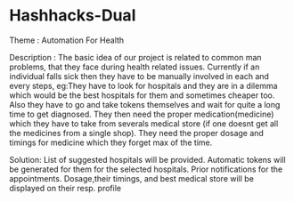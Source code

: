 # Hashhacks-Dual
Theme : Automation For Health

Description :
The basic idea of our project is related to common man problems, that they face during health related issues.
Currently if an individual falls sick then they have to be manually involved in each and every steps, eg:They have to look for
hospitals and they are in a dilemma which would be the best hospitals for them and sometimes cheaper too. 
Also they have to go and take tokens themselves and wait for quite a long time to get diagnosed. 
They then need the proper medication(medicine) which they have to take from severals medical store (if one doesnt get all the medicines
from a single shop).
They need the proper dosage and timings for medicine which they forget max of the time.



Solution:
List of suggested hospitals will be provided.
Automatic tokens will be generated for them for the selected hospitals.
Prior notifications for the appointments.
Dosage,their timings, and best medical store will be displayed on their resp. profile



